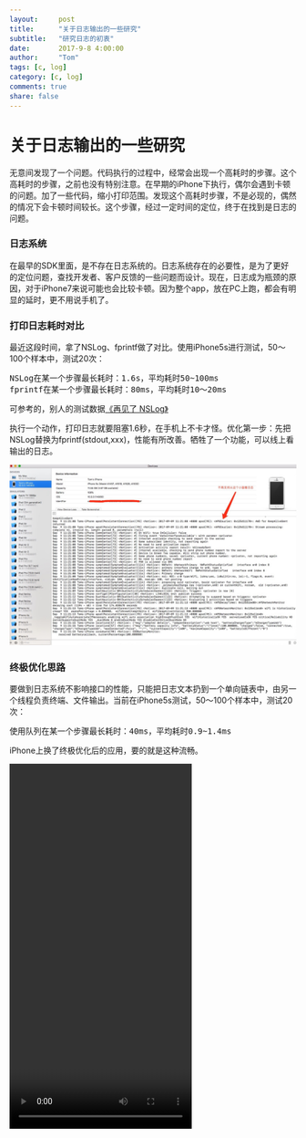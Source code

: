 ```yaml
---
layout:     post
title:      "关于日志输出的一些研究"
subtitle:   "研究日志的初衷"
date:       2017-9-8 4:00:00
author:     "Tom"
tags: [c, log]
category: [c, log]
comments: true
share: false
---
```

<h1>关于日志输出的一些研究</h1>

无意间发现了一个问题。代码执行的过程中，经常会出现一个高耗时的步骤。这个高耗时的步骤，之前也没有特别注意。在早期的iPhone下执行，偶尔会遇到卡顿的问题。加了一些代码，缩小打印范围。发现这个高耗时步骤，不是必现的，偶然的情况下会卡顿时间较长。这个步骤，经过一定时间的定位，终于在找到是日志的问题。

<h3>日志系统</h3>

在最早的SDK里面，是不存在日志系统的。日志系统存在的必要性，是为了更好的定位问题，查找开发者、客户反馈的一些问题而设计。现在，日志成为瓶颈的原因，对于iPhone7来说可能也会比较卡顿。因为整个app，放在PC上跑，都会有明显的延时，更不用说手机了。

<h3>打印日志耗时对比</h3>

最近这段时间，拿了NSLog、fprintf做了对比。使用iPhone5s进行测试，50～100个样本中，测试20次：

<pre>
NSLog在某一个步骤最长耗时：1.6s，平均耗时50~100ms
fprintf在某一个步骤最长耗时：80ms，平均耗时10～20ms
</pre>

可参考的，别人的测试数据<a href="http://www.cnblogs.com/sunnyxx/p/3680623.html">《再见了 NSLog》</a>

执行一个动作，打印日志就要阻塞1.6秒，在手机上不卡才怪。优化第一步：先把NSLog替换为fprintf(stdout,xxx)，性能有所改善。牺牲了一个功能，可以线上看输出的日志。

<img src="/images/2017/09/xcode-log.png" />

<h3>终极优化思路</h3>

要做到日志系统不影响接口的性能，只能把日志文本扔到一个单向链表中，由另一个线程负责终端、文件输出。当前在iPhone5s测试，50～100个样本中，测试20次：

<pre>
使用队列在某一个步骤最长耗时：40ms，平均耗时0.9~1.4ms
</pre>

iPhone上换了终极优化后的应用，要的就是这种流畅。

<video width="320" height="640" autoplay loop>
  <source src="/images/2017/09/app-test.mp4" type="video/mp4">
Your browser does not support the video tag.
</video>

